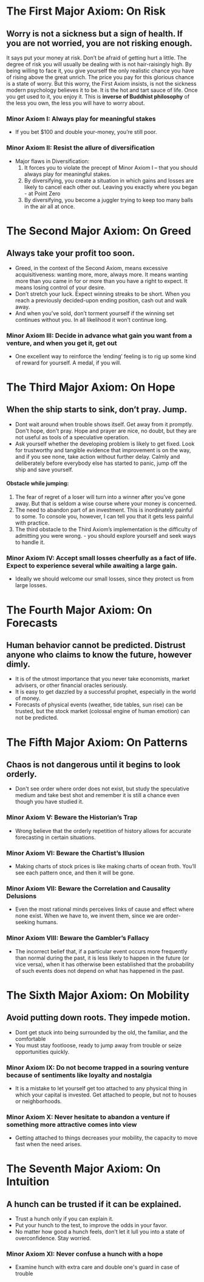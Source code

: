 # The First Major Axiom: On Risk
## Worry is not a sickness but a sign of health. If you are not worried, you are not risking enough.
It says put your money at risk. Don’t be afraid of getting hurt a little. The degree of risk you will usually be dealing with is not hair-raisingly high. By being willing to face it, you give yourself the only realistic chance you have of rising above the great unrich.
The price you pay for this glorious chance is a state of worry. But this worry, the First Axiom insists, is not the sickness modern psychology believes it to be. It is the hot and tart sauce of life. Once you get used to it, you enjoy it.
This is **inverse of Buddhist philosophy** of the less you own, the less you will have to worry about.

### Minor Axiom I: Always play for meaningful stakes
* If you bet $100 and double your-money, you’re still poor.
### Minor Axiom II: Resist the allure of diversification
* Major flaws in Diversification:
  1. It forces you to violate the precept of Minor Axiom I – that you should always play for meaningful stakes.
  2. By diversifying, you create a situation in which gains and losses are likely to cancel each other out. Leaving you exactly where you began - at Point Zero
  3. By diversifying, you become a juggler trying to keep too many balls in the air all at once.

# The Second Major Axiom: On Greed
## Always take your profit too soon.
* Greed, in the context of the Second Axiom, means excessive acquisitiveness: wanting more, more, always more. It means wanting more than you came in for or more than you have a right to expect. It means losing control of your desire.
* Don’t stretch your luck. Expect winning streaks to be short. When you reach a previously decided-upon ending position, cash out and walk away.
* And when you’ve sold, don’t torment yourself if the winning set continues without you. In all likelihood it won’t continue long.

### Minor Axiom III: Decide in advance what gain you want from a venture, and when you get it, get out
* One excellent way to reinforce the ‘ending’ feeling is to rig up some kind of reward for yourself. A medal, if you will.

# The Third Major Axiom: On Hope
## When the ship starts to sink, don’t pray. Jump.
* Dont wait around when trouble shows itself. Get away from it promptly. Don't hope, don't pray. Hope and prayer are nice, no doubt, but they are not useful as tools of a speculative operation.
* Ask yourself whether the developing problem is likely to get fixed. Look for trustworthy and tangible evidence that improvement is on the way, and if you see none, take action without further delay. Calmly and deliberately before everybody else has started to panic, jump off the ship and save yourself.

#### Obstacle while jumping:
1. The fear of regret of a loser will turn into a winner after you’ve gone away. But that is seldom a wise course where your money is concerned.
2. The need to abandon part of an investment. This is inordinately painful to some. To console you, however, I can tell you that it gets less painful with practice.
3. The third obstacle to the Third Axiom’s implementation is the difficulty of admitting you were wrong. - you should explore yourself and seek ways to handle it.

### Minor Axiom IV: Accept small losses cheerfully as a fact of life. Expect to experience several while awaiting a large gain.
* Ideally we should welcome our small losses, since they protect us from large losses.

# The Fourth Major Axiom: On Forecasts
## Human behavior cannot be predicted. Distrust anyone who claims to know the future, however dimly.
* It is of the utmost importance that you never take economists, market advisers, or other financial oracles seriously.
* It is easy to get dazzled by a successful prophet, especially in the world of money.
* Forecasts of physical events (weather, tide tables, sun rise) can be trusted, but the stock market (colossal engine of human emotion) can not be predicted.

# The Fifth Major Axiom: On Patterns
## Chaos is not dangerous until it begins to look orderly.
* Don't see order where order does not exist, but study the speculative medium and take best shot and remember it is still a chance even though you have studied it.

### Minor Axiom V: Beware the Historian’s Trap
* Wrong believe that the orderly repetition of history allows for accurate forecasting in certain situations.
### Minor Axiom VI: Beware the Chartist’s Illusion
* Making charts of stock prices is like making charts of ocean froth. You’ll see each pattern once, and then it will be gone.
### Minor Axiom VII: Beware the Correlation and Causality Delusions
* Even the most rational minds perceives links of cause and effect where none exist. When we have to, we invent them, since we are order-seeking humans.
### Minor Axiom VIII: Beware the Gambler’s Fallacy
* The incorrect belief that, if a particular event occurs more frequently than normal during the past, it is less likely to happen in the future (or vice versa), when it has otherwise been established that the probability of such events does not depend on what has happened in the past.

# The Sixth Major Axiom: On Mobility
## Avoid putting down roots. They impede motion.
* Dont get stuck into being surrounded by the old, the familiar, and the comfortable
* You must stay footloose, ready to jump away from trouble or seize opportunities quickly.

### Minor Axiom IX: Do not become trapped in a souring venture because of sentiments like loyalty and nostalgia
* It is a mistake to let yourself get too attached to any physical thing in which your capital is invested. Get attached to people, but not to houses or neighborhoods.

### Minor Axiom X: Never hesitate to abandon a venture if something more attractive comes into view
* Getting attached to things decreases your mobility, the capacity to move fast when the need arises.

# The Seventh Major Axiom: On Intuition
## A hunch can be trusted if it can be explained.
* Trust a hunch only if you can explain it.
* Put your hunch to the test, to improve the odds in your favor.
* No matter how good a hunch feels, don’t let it lull you into a state of overconfidence. Stay worried.

### Minor Axiom XI: Never confuse a hunch with a hope
* Examine hunch with extra care and double one's guard in case of trouble





